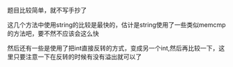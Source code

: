 题目比较简单，就不写手抄了

这几个方法中使用string的比较是最快的，估计是string使用了一些类似memcmp的方法吧，要不然不应该会这么快

然后还有一些是使用了把int直接反转的方式，变成另一个int,然后再比较一下，这里只要注意一下在反转的时候有没有溢出就可以了